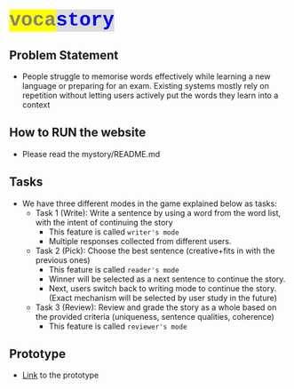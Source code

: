 # <mark style="color:gray;font-size:35px;font-family:courier;">voca</mark><mark style="color:blue;font-weight:bold;font-family:courier;background:#dbdbdb;font-size:35px">story</mark>

## Problem Statement
- People struggle to memorise words effectively while learning a new language or preparing for an exam. Existing systems mostly rely on repetition without  letting users actively put the words they learn into a context

## How to RUN the website
- Please read the mystory/README.md



## Tasks

- We have three different modes in the game explained below as tasks:
    - Task 1 (Write): Write a sentence by using a word from the word list, with the intent of continuing the story
        - This feature is called ``writer's mode``
        - Multiple responses collected from different users.
    - Task 2 (Pick): Choose the best sentence (creative+fits in with the previous ones)
        - This feature is called ``reader's mode``
        - Winner will be selected as a next sentence to continue the story.
        - Next, users switch back to writing mode to continue the story. (Exact mechanism will be selected by user study in the future)
    - Task 3 (Review): Review and grade the story as a whole based on the provided criteria (uniqueness, sentence qualities, coherence)
        - This feature is called ``reviewer's mode``


## Prototype
* [Link](https://invis.io/UKUQEFBZMXH) to the prototype
